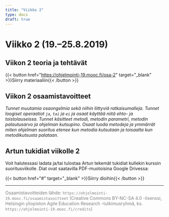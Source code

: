 ```yaml
---
title: "Viikko 2"
type: docs
draft: true
---
```


# Viikko 2 (19.–25.8.2019)

## Viikon 2 teoria ja tehtävät

{{< button href="https://ohjelmointi-19.mooc.fi/osa-2" target="_blank" >}}Siirry materiaaliin{{< /button >}}

## Viikon 2 osaamistavoitteet

*Tunnet muutamia osaongelmia sekä niihin liittyviä ratkaisumalleja. Tunnet loogiset operaatiot ``ja``, ``tai`` ja ``ei`` ja osaat käyttää niitä ehto- ja toistolauseissa. Tunnet käsitteet metodi, metodin parametri, metodin palautusarvo ja ohjelman kutsupino. Osaat luoda metodeja ja ymmärrät miten ohjelman suoritus etenee kun metodia kutsutaan ja toisaalta kun metodikutsusta palataan.*

## Artun tukidiat viikolle 2

Voit halutessasi ladata ja/tai tulostaa Artun tekemät tukidiat kullekin kurssin suoritusviikolle. Diat ovat saatavilla PDF-muotoisina Google Drivessa:

{{< button href="#" target="_blank" >}}Siirry dioihin{{< /button >}}


---

<span style="color:grey">Osaamistavoitteiden lähde: ``https://ohjelmointi-19.mooc.fi/osaamistavoitteet`` (Creative Commons BY-NC-SA 4.0 -lisenssi, Helsingin yliopiston Agile Education Research -tutkimusryhmä, ks. ``https://ohjelmointi-19.mooc.fi/credits``)</span>